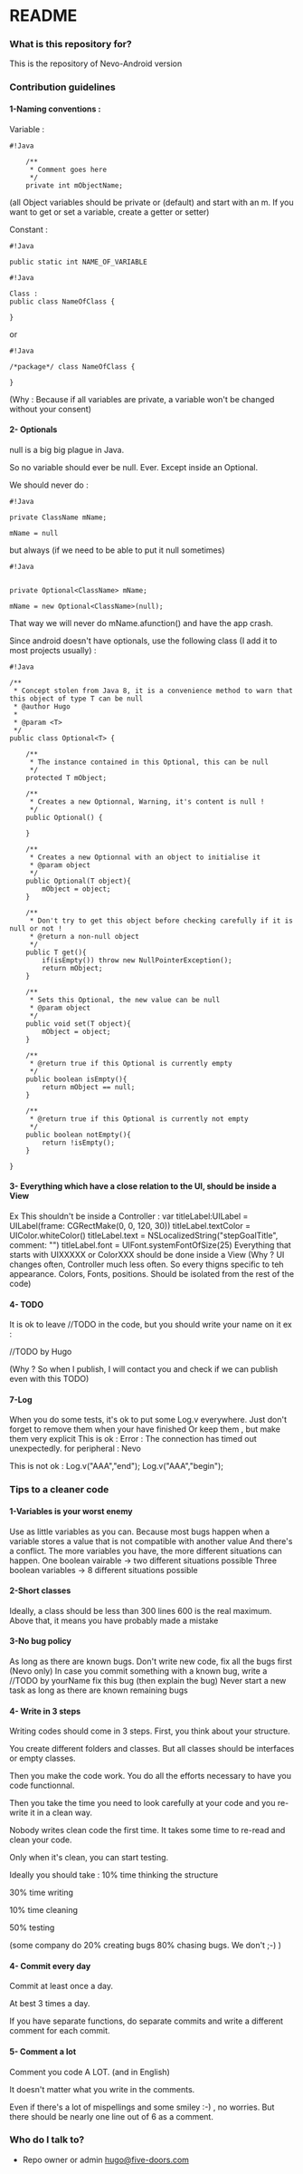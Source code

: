 # README #

### What is this repository for? ###

This is the repository of Nevo-Android version

### Contribution guidelines ###

#### 1-Naming conventions :
Variable :

```
#!Java

    /**
     * Comment goes here 
     */
    private int mObjectName; 
```


(all Object variables should be private or (default) and start with an m.
If you want to get or set a variable, create a getter or setter)

Constant :

```
#!Java

public static int NAME_OF_VARIABLE
```



```
#!Java

Class :
​public class NameOfClass {

}​
```

or

```
#!Java

​/*package*/ class NameOfClass {

}
```

​(Why : Because if all variables are private, a variable won't be changed without your consent)​


####  2- Optionals​

null is a big big plague in Java.

So no variable should ever be null. Ever. Except inside an Optional.

We should never do :


```
#!Java

private ClassName mName;

mName = null
```


but always (if we need to be able to put it null sometimes)

```
#!Java


private Optional<ClassName> mName;

mName = new Optional<ClassName>(null);

```

That way we will never do mName.afunction() and have the app crash.

Since android doesn't have optionals, use the following class (I add it to most projects usually) :


```
#!Java

/**
 * Concept stolen from Java 8, it is a convenience method to warn that this object of type T can be null
 * @author Hugo
 *
 * @param <T>
 */
public class Optional<T> {
	
	/**
	 * The instance contained in this Optional, this can be null
	 */
	protected T mObject;

	/**
	 * Creates a new Optionnal, Warning, it's content is null !
	 */
	public Optional() {

	}
	
	/**
	 * Creates a new Optionnal with an object to initialise it
	 * @param object
	 */
	public Optional(T object){
		mObject = object;
	}
	
	/**
	 * Don't try to get this object before checking carefully if it is null or not !
	 * @return a non-null object
	 */
	public T get(){
		if(isEmpty()) throw new NullPointerException();
		return mObject;
	}
	
	/**
	 * Sets this Optional, the new value can be null
	 * @param object
	 */
	public void set(T object){
		mObject = object;
	}
	
	/**
	 * @return true if this Optional is currently empty
	 */
	public boolean isEmpty(){
		return mObject == null;
	}
	
	/**
	 * @return true if this Optional is currently not empty
	 */
	public boolean notEmpty(){
		return !isEmpty();
	}
	
}
```



####  3- Everything which have a close relation to the UI, should be inside a View
Ex This shouldn't be inside a Controller :
        var titleLabel:UILabel = UILabel(frame: CGRectMake(0, 0, 120, 30))
        titleLabel.textColor = UIColor.whiteColor()
        titleLabel.text = NSLocalizedString("stepGoalTitle", comment: "")
        titleLabel.font = UIFont.systemFontOfSize(25)
Everything that starts with UIXXXXX or ColorXXX should be done inside a View
(Why ? UI changes often, Controller much less often. So every thigns specific to teh appearance. Colors, Fonts, positions. Should be isolated from the rest of the code)
​
#### 4- TODO
It is ok to leave //TODO in the code, but you should write your name on it
ex :

//TODO by Hugo

(Why ? So when I publish, I will contact you and check if we can publish even with this TODO​)

#### 7-Log
When you do some tests, it's ok to put some Log.v everywhere. Just don't forget to remove them when your have finished
Or keep them , but make them very explicit
This is ok :
Error : The connection has timed out unexpectedly. for peripheral : Nevo

This is not ok :
Log.v("AAA","end");
Log.v("AAA","begin");

### Tips to a cleaner code ###

#### 1-Variables is your worst enemy
Use as little variables as you can.
Because most bugs happen when a variable stores a value that is not compatible with another value
And there's a conflict.
The more variables you have, the more different situations can happen.
One boolean vairable -> two different situations possible
Three boolean variables -> 8 different situations possible

#### 2-Short classes
Ideally, a class should be less than 300 lines
600 is the real maximum. Above that, it means you have probably made a mistake

#### 3-No bug policy
As long as there are known bugs. Don't write new code, fix all the bugs first (Nevo only)
In case you commit something with a known bug, write a //TODO by yourName fix this bug (then explain the bug)
Never start a new task as long as there are known remaining bugs

#### 4- Write in 3 steps
Writing codes should come in 3 steps.
First, you think about your structure.

You create different folders and classes. But all classes should be interfaces or empty classes.

Then you make the code work. You do all the efforts necessary to have you code functionnal.

Then you take the time you need to look carefully at your code and you re-write it in a clean way.

Nobody writes clean code the first time. It takes some time to re-read and clean your code.

Only when it's clean, you can start testing.

Ideally you should take :
10% time thinking the structure

30% time writing

10% time cleaning

50% testing

(some company do 20% creating bugs 80% chasing bugs. We don't ;-) )

#### 4- Commit every day
Commit at least once a day.

At best 3 times a day.

If you have separate functions, do separate commits and write a different comment for each commit.

#### 5- Comment a lot
Comment you code A LOT. (and in English)

It doesn't matter what you write in the comments.

Even if there's a lot of mispellings and some smiley :-) , no worries. But there should be nearly one line out of 6 as a comment.

### Who do I talk to? ###

* Repo owner or admin
hugo@five-doors.com